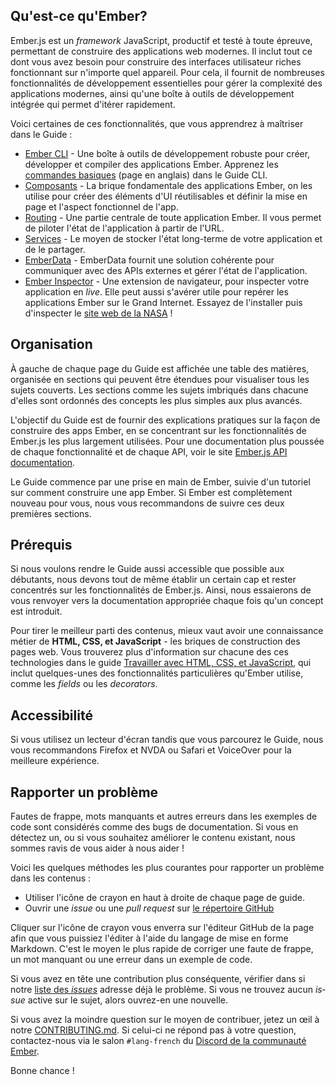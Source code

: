 ## Qu'est-ce qu'Ember?

Ember.js est un <span lang="en">_framework_</span> JavaScript, productif et testé à toute épreuve, permettant de construire des applications web modernes. 
Il inclut tout ce dont vous avez besoin pour construire des interfaces utilisateur riches fonctionnant sur n'importe quel appareil. Pour cela, il fournit de nombreuses fonctionnalités de développement essentielles pour gérer la complexité des applications modernes, ainsi qu'une boîte à outils de développement intégrée qui permet d'itérer rapidement.

Voici certaines de ces fonctionnalités, que vous apprendrez à maîtriser dans le Guide&nbsp;:

* [Ember CLI](https://cli.emberjs.com/release/) - Une boîte à outils de développement robuste pour créer, développer et compiler des applications Ember. Apprenez les [commandes basiques](https://cli.emberjs.com/release/basic-use/cli-commands/) (page en anglais) dans le Guide CLI.
* [Composants](../components/) - La brique fondamentale des applications Ember, on les utilise pour créer des éléments d'UI réutilisables et définir la mise en page et l'aspect fonctionnel de l'app.
* [Routing](../routing/) - Une partie centrale de toute application Ember. Il vous permet de piloter l'état de l'application à partir de l'URL.
* [Services](../services/) - Le moyen de stocker l'état long-terme de votre application et de le partager.
* [EmberData](../models/) - EmberData fournit une solution cohérente pour communiquer avec des APIs externes et gérer l'état de l'application.
* [Ember Inspector](../ember-inspector/) - Une extension de navigateur, pour inspecter votre application en <span lang="en">_live_</span>. Elle peut aussi s'avérer utile pour repérer les applications Ember sur le Grand Internet. Essayez de l'installer puis d'inspecter le [site web de la NASA](https://www.nasa.gov/)&nbsp;!

## Organisation

À gauche de chaque page du Guide est affichée une table des matières, organisée en sections qui peuvent être étendues pour visualiser tous les sujets couverts. Les sections comme les sujets imbriqués dans chacune d'elles sont ordonnés des concepts les plus simples aux plus avancés.

L'objectif du Guide est de fournir des explications pratiques sur la façon de construire des apps Ember, en se concentrant sur les fonctionnalités de Ember.js les plus largement utilisées.
Pour une documentation plus poussée de chaque fonctionnalité et de chaque API, voir le site [Ember.js API documentation](https://api.emberjs.com/).

Le Guide commence par une prise en main de Ember, suivie d'un tutoriel sur comment construire une app Ember. Si Ember est complètement nouveau pour vous, nous vous recommandons de suivre ces deux premières sections.

## Prérequis

Si nous voulons rendre le Guide aussi accessible que possible aux débutants, nous devons tout de même établir un certain cap et rester concentrés sur les fonctionnalités de Ember.js. Ainsi, nous essaierons de vous renvoyer vers la documentation appropriée chaque fois qu'un concept est introduit.

Pour tirer le meilleur parti des contenus, mieux vaut avoir une connaissance métier de **HTML, CSS, et JavaScript** - les briques de construction des pages web. Vous trouverez plus d'information sur chacune des ces technologies dans le guide [Travailler avec HTML, CSS, et JavaScript](./working-with-html-css-and-javascript), qui inclut quelques-unes des fonctionnalités particulières qu'Ember utilise, comme les <span lang="en">_fields_</span> ou les <span lang="en">_decorators_</span>.

## Accessibilité

Si vous utilisez un lecteur d'écran tandis que vous parcourez le Guide, nous vous recommandons Firefox et NVDA ou Safari et VoiceOver pour la meilleure expérience.

## Rapporter un problème

Fautes de frappe, mots manquants et autres erreurs dans les exemples de code sont considérés comme des bugs de documentation. Si vous en détectez un, ou si vous souhaitez améliorer le contenu existant, nous sommes ravis de vous aider à nous aider&nbsp;!

Voici les quelques méthodes les plus courantes pour rapporter un problème dans les contenus&nbsp;:

* Utiliser l'icône de crayon en haut à droite de chaque page de guide.
* Ouvrir une <span lang="en">_issue_</span> ou une <span lang="en">_pull request_</span> sur [le répertoire GitHub](https://github.com/DazzlingFugu/ember-fr-guides-source)

Cliquer sur l'icône de crayon vous enverra sur l'éditeur GitHub de la page afin que vous puissiez l'éditer à l'aide du langage de mise en forme Markdown. C'est le moyen le plus rapide de corriger une faute de frappe, un mot manquant ou une erreur dans un exemple de code.

Si vous avez en tête une contribution plus conséquente, vérifier dans si notre [liste des <span lang="en">_issues_</span>](https://github.com/DazzlingFugu/ember-fr-guides-source/issues) adresse déjà le problème. Si vous ne trouvez aucun <span lang="en">_issue_</span> active sur le sujet, alors ouvrez-en une nouvelle.

Si vous avez la moindre question sur le moyen de contribuer, jetez un œil à notre [CONTRIBUTING.md](https://github.com/DazzlingFugu/ember-fr-guides-source/blob/master/CONTRIBUTING.md). Si celui-ci ne répond pas à votre question, contactez-nous via le salon `#lang-french` du [Discord de la communauté Ember](https://discordapp.com/invite/zT3asNS).

Bonne chance&nbsp;!
